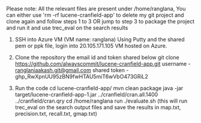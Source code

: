 Please note: All the relevant files are present under /home/ranglana, 
You can either 
use 'rm -rf lucene-cranfield-app' to delete my git project and clone again and follow steps 1 to 3
OR
jump to step 3 to package the project and run it and use trec_eval on the search results

1.  SSH into Azure VM (VM name: ranglana) 
    Using Putty and the shared pem or ppk file, login into 20.105.171.105 VM hosted on Azure.

2.  Clone the repository the email id and token shared below
	git clone https://github.com/alwayscommit/lucene-cranfield-app.git
	username - ranglaniaakash.git@gmail.com
	shared token - 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
	
3.  Run the code
	cd lucene-cranfield-app/
	mvn clean package
	java -jar target/lucene-cranfield-app-1.jar ../cranfield/cran.all.1400 ../cranfield/cran.qry
	cd /home/ranglana
	run ./evaluate.sh (this will run trec_eval on the search output files and save the results in map.txt, precision.txt, recall.txt, gmap.txt) 
	
